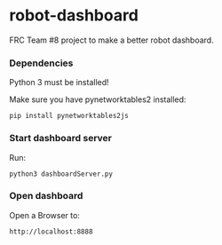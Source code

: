 # robot-dashboard

FRC Team #8 project to make a better robot dashboard.


### Dependencies

Python 3 must be installed!

Make sure you have pynetworktables2 installed:

    pip install pynetworktables2js



### Start dashboard server

Run:

    python3 dashboardServer.py

### Open dashboard

Open a Browser to:

    http://localhost:8888